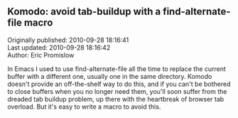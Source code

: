## Komodo: avoid tab-buildup with a find-alternate-file macro  
Originally published: 2010-09-28 18:16:41  
Last updated: 2010-09-28 18:16:42  
Author: Eric Promislow  
  
In Emacs I used to use find-alternate-file all the time to replace the current buffer with a different one, usually one in the same directory. Komodo doesn't provide an off-the-shelf way to do this, and if you can't be bothered to close buffers when you no longer need them, you'll soon suffer from the dreaded tab buildup problem, up there with the heartbreak of browser tab overload. But it's easy to write a macro to avoid this. 